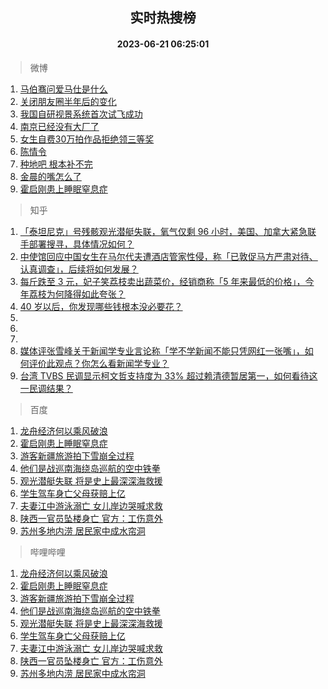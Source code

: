 <div align="center"><h2>实时热搜榜</h2><h4>2023-06-21 06:25:01</h4></div>

> 微博  

1. [马伯骞问爱马仕是什么](https://s.weibo.com/weibo?q=%23%E9%A9%AC%E4%BC%AF%E9%AA%9E%E9%97%AE%E7%88%B1%E9%A9%AC%E4%BB%95%E6%98%AF%E4%BB%80%E4%B9%88%23&t=31&band_rank=1&Refer=top)<br />
2. [关闭朋友圈半年后的变化](https://s.weibo.com/weibo?q=%23%E5%85%B3%E9%97%AD%E6%9C%8B%E5%8F%8B%E5%9C%88%E5%8D%8A%E5%B9%B4%E5%90%8E%E7%9A%84%E5%8F%98%E5%8C%96%23&t=31&band_rank=2&Refer=top)<br />
3. [我国自研视景系统首次试飞成功](https://s.weibo.com/weibo?q=%23%E6%88%91%E5%9B%BD%E8%87%AA%E7%A0%94%E8%A7%86%E6%99%AF%E7%B3%BB%E7%BB%9F%E9%A6%96%E6%AC%A1%E8%AF%95%E9%A3%9E%E6%88%90%E5%8A%9F%23&t=31&band_rank=3&Refer=top)<br />
4. [南京已经没有大厂了](https://s.weibo.com/weibo?q=%E5%8D%97%E4%BA%AC%E5%B7%B2%E7%BB%8F%E6%B2%A1%E6%9C%89%E5%A4%A7%E5%8E%82%E4%BA%86&t=31&band_rank=4&Refer=top)<br />
5. [女生自费30万拍作品拒绝领三等奖](https://s.weibo.com/weibo?q=%23%E5%A5%B3%E7%94%9F%E8%87%AA%E8%B4%B930%E4%B8%87%E6%8B%8D%E4%BD%9C%E5%93%81%E6%8B%92%E7%BB%9D%E9%A2%86%E4%B8%89%E7%AD%89%E5%A5%96%23&t=31&band_rank=5&Refer=top)<br />
6. [陈情令](https://s.weibo.com/weibo?q=%E9%99%88%E6%83%85%E4%BB%A4&t=31&band_rank=6&Refer=top)<br />
7. [种地吧 根本补不完](https://s.weibo.com/weibo?q=%E7%A7%8D%E5%9C%B0%E5%90%A7%20%E6%A0%B9%E6%9C%AC%E8%A1%A5%E4%B8%8D%E5%AE%8C&t=31&band_rank=7&Refer=top)<br />
8. [金晨的嘴怎么了](https://s.weibo.com/weibo?q=%23%E9%87%91%E6%99%A8%E7%9A%84%E5%98%B4%E6%80%8E%E4%B9%88%E4%BA%86%23&t=31&band_rank=8&Refer=top)<br />
9. [霍启刚患上睡眠窒息症](https://s.weibo.com/weibo?q=%23%E9%9C%8D%E5%90%AF%E5%88%9A%E6%82%A3%E4%B8%8A%E7%9D%A1%E7%9C%A0%E7%AA%92%E6%81%AF%E7%97%87%23&t=31&band_rank=9&Refer=top)<br />

> 知乎  

1. [「泰坦尼克」号残骸观光潜艇失联，氧气仅剩 96 小时，美国、加拿大紧急联手部署搜寻，具体情况如何？](https://www.zhihu.com/question/607595452)<br />
2. [中使馆回应中国女生在马尔代夫遭酒店管家性侵，称「已敦促马方严肃对待、认真调查」，后续将如何发展？](https://www.zhihu.com/question/607596882)<br />
3. [每斤跌至 3 元，妃子笑荔枝卖出蔬菜价，经销商称「5 年来最低的价格」，今年荔枝为何降得如此夸张？](https://www.zhihu.com/question/607612022)<br />
4. [40 岁以后，你发现哪些钱根本没必要花？](https://www.zhihu.com/question/593808844)<br />
5. []()<br />
6. []()<br />
7. []()<br />
8. [媒体评张雪峰关于新闻学专业言论称「学不学新闻不能只凭网红一张嘴」，如何评价此观点？你怎么看新闻学专业？](https://www.zhihu.com/question/607408168)<br />
9. [台湾 TVBS 民调显示柯文哲支持度为 33% 超过赖清德暂居第一，如何看待这一民调结果？](https://www.zhihu.com/question/607639573)<br />

> 百度  

1. [龙舟经济何以乘风破浪](https://www.baidu.com/s?wd=%E9%BE%99%E8%88%9F%E7%BB%8F%E6%B5%8E%E4%BD%95%E4%BB%A5%E4%B9%98%E9%A3%8E%E7%A0%B4%E6%B5%AA&sa=fyb_news&rsv_dl=fyb_news)<br />
2. [霍启刚患上睡眠窒息症](https://www.baidu.com/s?wd=%E9%9C%8D%E5%90%AF%E5%88%9A%E6%82%A3%E4%B8%8A%E7%9D%A1%E7%9C%A0%E7%AA%92%E6%81%AF%E7%97%87&sa=fyb_news&rsv_dl=fyb_news)<br />
3. [游客新疆旅游拍下雪崩全过程](https://www.baidu.com/s?wd=%E6%B8%B8%E5%AE%A2%E6%96%B0%E7%96%86%E6%97%85%E6%B8%B8%E6%8B%8D%E4%B8%8B%E9%9B%AA%E5%B4%A9%E5%85%A8%E8%BF%87%E7%A8%8B&sa=fyb_news&rsv_dl=fyb_news)<br />
4. [他们是战巡南海绕岛巡航的空中铁拳](https://www.baidu.com/s?wd=%E4%BB%96%E4%BB%AC%E6%98%AF%E6%88%98%E5%B7%A1%E5%8D%97%E6%B5%B7%E7%BB%95%E5%B2%9B%E5%B7%A1%E8%88%AA%E7%9A%84%E7%A9%BA%E4%B8%AD%E9%93%81%E6%8B%B3&sa=fyb_news&rsv_dl=fyb_news)<br />
5. [观光潜艇失联 将是史上最深深海救援](https://www.baidu.com/s?wd=%E8%A7%82%E5%85%89%E6%BD%9C%E8%89%87%E5%A4%B1%E8%81%94+%E5%B0%86%E6%98%AF%E5%8F%B2%E4%B8%8A%E6%9C%80%E6%B7%B1%E6%B7%B1%E6%B5%B7%E6%95%91%E6%8F%B4&sa=fyb_news&rsv_dl=fyb_news)<br />
6. [学生驾车身亡父母获赔上亿](https://www.baidu.com/s?wd=%E5%AD%A6%E7%94%9F%E9%A9%BE%E8%BD%A6%E8%BA%AB%E4%BA%A1%E7%88%B6%E6%AF%8D%E8%8E%B7%E8%B5%94%E4%B8%8A%E4%BA%BF&sa=fyb_news&rsv_dl=fyb_news)<br />
7. [夫妻江中游泳溺亡 女儿岸边哭喊求救](https://www.baidu.com/s?wd=%E5%A4%AB%E5%A6%BB%E6%B1%9F%E4%B8%AD%E6%B8%B8%E6%B3%B3%E6%BA%BA%E4%BA%A1+%E5%A5%B3%E5%84%BF%E5%B2%B8%E8%BE%B9%E5%93%AD%E5%96%8A%E6%B1%82%E6%95%91&sa=fyb_news&rsv_dl=fyb_news)<br />
8. [陕西一官员坠楼身亡 官方：工伤意外](https://www.baidu.com/s?wd=%E9%99%95%E8%A5%BF%E4%B8%80%E5%AE%98%E5%91%98%E5%9D%A0%E6%A5%BC%E8%BA%AB%E4%BA%A1+%E5%AE%98%E6%96%B9%EF%BC%9A%E5%B7%A5%E4%BC%A4%E6%84%8F%E5%A4%96&sa=fyb_news&rsv_dl=fyb_news)<br />
9. [苏州多地内涝 居民家中成水帘洞](https://www.baidu.com/s?wd=%E8%8B%8F%E5%B7%9E%E5%A4%9A%E5%9C%B0%E5%86%85%E6%B6%9D+%E5%B1%85%E6%B0%91%E5%AE%B6%E4%B8%AD%E6%88%90%E6%B0%B4%E5%B8%98%E6%B4%9E&sa=fyb_news&rsv_dl=fyb_news)<br />

> 哔哩哔哩  

1. [龙舟经济何以乘风破浪](https://www.baidu.com/s?wd=%E9%BE%99%E8%88%9F%E7%BB%8F%E6%B5%8E%E4%BD%95%E4%BB%A5%E4%B9%98%E9%A3%8E%E7%A0%B4%E6%B5%AA&sa=fyb_news&rsv_dl=fyb_news)<br />
2. [霍启刚患上睡眠窒息症](https://www.baidu.com/s?wd=%E9%9C%8D%E5%90%AF%E5%88%9A%E6%82%A3%E4%B8%8A%E7%9D%A1%E7%9C%A0%E7%AA%92%E6%81%AF%E7%97%87&sa=fyb_news&rsv_dl=fyb_news)<br />
3. [游客新疆旅游拍下雪崩全过程](https://www.baidu.com/s?wd=%E6%B8%B8%E5%AE%A2%E6%96%B0%E7%96%86%E6%97%85%E6%B8%B8%E6%8B%8D%E4%B8%8B%E9%9B%AA%E5%B4%A9%E5%85%A8%E8%BF%87%E7%A8%8B&sa=fyb_news&rsv_dl=fyb_news)<br />
4. [他们是战巡南海绕岛巡航的空中铁拳](https://www.baidu.com/s?wd=%E4%BB%96%E4%BB%AC%E6%98%AF%E6%88%98%E5%B7%A1%E5%8D%97%E6%B5%B7%E7%BB%95%E5%B2%9B%E5%B7%A1%E8%88%AA%E7%9A%84%E7%A9%BA%E4%B8%AD%E9%93%81%E6%8B%B3&sa=fyb_news&rsv_dl=fyb_news)<br />
5. [观光潜艇失联 将是史上最深深海救援](https://www.baidu.com/s?wd=%E8%A7%82%E5%85%89%E6%BD%9C%E8%89%87%E5%A4%B1%E8%81%94+%E5%B0%86%E6%98%AF%E5%8F%B2%E4%B8%8A%E6%9C%80%E6%B7%B1%E6%B7%B1%E6%B5%B7%E6%95%91%E6%8F%B4&sa=fyb_news&rsv_dl=fyb_news)<br />
6. [学生驾车身亡父母获赔上亿](https://www.baidu.com/s?wd=%E5%AD%A6%E7%94%9F%E9%A9%BE%E8%BD%A6%E8%BA%AB%E4%BA%A1%E7%88%B6%E6%AF%8D%E8%8E%B7%E8%B5%94%E4%B8%8A%E4%BA%BF&sa=fyb_news&rsv_dl=fyb_news)<br />
7. [夫妻江中游泳溺亡 女儿岸边哭喊求救](https://www.baidu.com/s?wd=%E5%A4%AB%E5%A6%BB%E6%B1%9F%E4%B8%AD%E6%B8%B8%E6%B3%B3%E6%BA%BA%E4%BA%A1+%E5%A5%B3%E5%84%BF%E5%B2%B8%E8%BE%B9%E5%93%AD%E5%96%8A%E6%B1%82%E6%95%91&sa=fyb_news&rsv_dl=fyb_news)<br />
8. [陕西一官员坠楼身亡 官方：工伤意外](https://www.baidu.com/s?wd=%E9%99%95%E8%A5%BF%E4%B8%80%E5%AE%98%E5%91%98%E5%9D%A0%E6%A5%BC%E8%BA%AB%E4%BA%A1+%E5%AE%98%E6%96%B9%EF%BC%9A%E5%B7%A5%E4%BC%A4%E6%84%8F%E5%A4%96&sa=fyb_news&rsv_dl=fyb_news)<br />
9. [苏州多地内涝 居民家中成水帘洞](https://www.baidu.com/s?wd=%E8%8B%8F%E5%B7%9E%E5%A4%9A%E5%9C%B0%E5%86%85%E6%B6%9D+%E5%B1%85%E6%B0%91%E5%AE%B6%E4%B8%AD%E6%88%90%E6%B0%B4%E5%B8%98%E6%B4%9E&sa=fyb_news&rsv_dl=fyb_news)<br />
